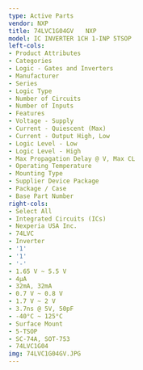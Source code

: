 ```yaml
---
type: Active Parts
vendor: NXP
title: 74LVC1G04GV　　NXP
model: IC INVERTER 1CH 1-INP 5TSOP
left-cols:
- Product Attributes
- Categories
- Logic - Gates and Inverters
- Manufacturer
- Series
- Logic Type
- Number of Circuits
- Number of Inputs
- Features
- Voltage - Supply
- Current - Quiescent (Max)
- Current - Output High, Low
- Logic Level - Low
- Logic Level - High
- Max Propagation Delay @ V, Max CL
- Operating Temperature
- Mounting Type
- Supplier Device Package
- Package / Case
- Base Part Number
right-cols:
- Select All
- Integrated Circuits (ICs)
- Nexperia USA Inc.
- 74LVC
- Inverter
- '1'
- '1'
- '-'
- 1.65 V ~ 5.5 V
- 4µA
- 32mA, 32mA
- 0.7 V ~ 0.8 V
- 1.7 V ~ 2 V
- 3.7ns @ 5V, 50pF
- -40°C ~ 125°C
- Surface Mount
- 5-TSOP
- SC-74A, SOT-753
- 74LVC1G04
img: 74LVC1G04GV.JPG
---
```

